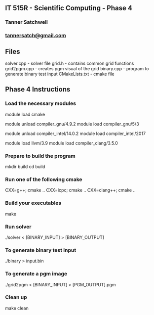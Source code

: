 ## IT 515R - Scientific Computing - Phase 4
### Tanner Satchwell
### tannersatch@gmail.com

## Files

solver.cpp - solver file
grid.h - contains common grid functions
grid2pgm.cpp - creates pgm visual of the grid
binary.cpp - program to generate binary test input
CMakeLists.txt - cmake file

## Phase 4 Instructions

### Load the necessary modules

module load cmake

module unload compiler_gnu/4.9.2
module load compiler_gnu/5/3

module unload compiler_intel/14.0.2
module load compiler_intel/2017

module load llvm/3.9
module load compiler_clang/3.5.0

### Prepare to build the program

mkdir build
cd build

### Run one of the following cmake

CXX=g++; cmake ..
CXX=icpc; cmake ..
CXX=clang++; cmake ..

### Build your executables

make

### Run solver

./solver < [BINARY_INPUT] > [BINARY_OUTPUT]

### To generate binary test input

./binary > input.bin

### To generate a pgm image

./grid2pgm < [BINARY_INPUT] > [PGM_OUTPUT].pgm

### Clean up

make clean
